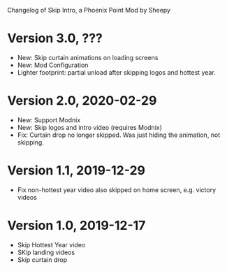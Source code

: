 Changelog of Skip Intro, a Phoenix Point Mod by Sheepy

# Version 3.0, ???

* New: Skip curtain animations on loading screens
* New: Mod Configuration
* Lighter footprint: partial unload after skipping logos and hottest year.

# Version 2.0, 2020-02-29

* New: Support Modnix
* New: Skip logos and intro video (requires Modnix)
* Fix: Curtain drop no longer skipped. Was just hiding the animation, not skipping.

# Version 1.1, 2019-12-29

* Fix non-hottest year video also skipped on home screen, e.g. victory videos

# Version 1.0, 2019-12-17

* Skip Hottest Year video
* SKip landing videos
* Skip curtain drop